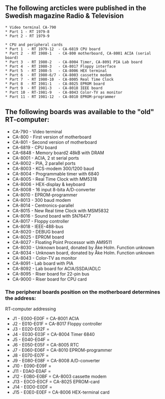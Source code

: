 ## The following arcticles were published in the Swedish magazine Radio & Television
```
* Video terminal CA-790
* Part 1 - RT 1979-8
* Part 2 - RT 1979-9

* CPU and peripheral cards    
* Part 1  - RT 1979-12  - CA-6819 CPU board
* Part 2  - RT 1980-1   - CA-800 motherboard, CA-8001 ACIA (serial board)
* Part 3  - RT 1980-2   - CA-8004 Timer, CA-8091 PIA Lab board
* Part 4  - RT 1980-3   - CA-8017 Floppy interface
* Part 5  - RT 1980-5   - CA-8006 HEX terminal
* Part 6  - RT 1980-6/7 - CA-8003 cassette modem
* Part 7  - RT 1980-10  - CA-8005 Real Time Clock
* Part 8  - RT 1981-1   - CA-8025 EPROM board
* Part 9  - RT 1981-3   - CA-8018 IEEE board
* Part 10 - RT-1981-9   - CA-8043 Color-TV as monitor
* Part 11 - RT 1981-12  - CA-8010 EPROM-programmer
```

## The following boards was available to the "old" RT-computer:
* CA-790  - Video terminal
* CA-800  - First version of motherboard
* CA-801  - Second version of motherboard
* CA-6819 - CPU board
* CA-6848 - Memory board2 48kB with DRAM
* CA-8001 - ACIA, 2 st serial ports
* CA-8002 - PIA, 2 parallel ports
* CA-8003 - KCS-modem 300/1200 baud
* CA-8004 - Programmable timer with 6840
* CA-8005 - Real Time Clock with MM5318
* CA-8006 - HEX-display & keyboard
* CA-8008 - 16 input 8-bita A/D-converter
* CA-8010 - EPROM-programmer
* CA-8013 - 300 baud modem
* CA-8014 - Centronics-parallel
* CA-8015 - New Real time Clock with MSM5832
* CA-8016 - Sound board with SN76477
* CA-8017 - Floppy controller
* CA-8018 - IEEE-488-bus
* CA-8020 - DEBUG board
* CA-8025 - EPROM board
* CA-8027 - Floating Point Processor with AM9511
* CA-8030 - Unknown board, donated by Åke Holm. Function unknown
* CA-8034 - Unknown board, donated by Åke Holm. Function unknown
* CA-8043 - Color-TV as monitor
* CA-8091 - Lab board with PIA
* CA-8092 - Lab board for ACIA/SSDA/ADLC
* CA-8095 - Riser board for 22-pin bus
* CA-9000 - Riser board for CPU card

### The peripheral boards position on the motherboard determines the address:
RT-computer addressing
* J1  - E000-E00F = CA-8001 ACIA
* J2  - E010-E01F = CA-8017 Floppy controller
* J3  - E020-E02F = 
* J4  - E030-E03F = CA-8004 Timer 6840
* J5  - E040-E04F = 
* J6  - E050-E05F = CA-8005 RTC
* J7  - E060-E06F = CA-8010 EPROM-programmer
* J8  - E070-E07F = 
* J9  - E080-E08F = CA-8008 A/D-converter
* J10 - E090-E09F = 
* J11 - E0A0-E0AF = 
* J12 - E0B0-E0BF = CA-8003 cassette modem
* J13 - E0C0-E0CF = CA-8025 EPROM-card
* J14 - E0D0-E0DF = 
* J15 - E0E0-E0EF = CA-8006 HEX-terminal card

